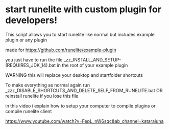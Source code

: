 # start runelite with custom plugin for developers!
This script allows you to start runelite like normal but includes example plugin or any plugin

made for https://github.com/runelite/example-plugin

you just have to run the file _zz_INSTALL_AND_SETUP-(REQUIRES_JDK_14).bat in the root of your example plugin

WARNING this will replace your desktop and startfolder shortcuts

To make everything as normal again run _zzz_DISABLE_SHORTCUTS_AND_DELETE_SELF_FROM_RUNELITE.bat OR reinstall runelite if you lose this file

in this video i explain how to setup your computer to compile plugins or compile runelite client

https://www.youtube.com/watch?v=FepL_nW6sqc&ab_channel=kataraluna
